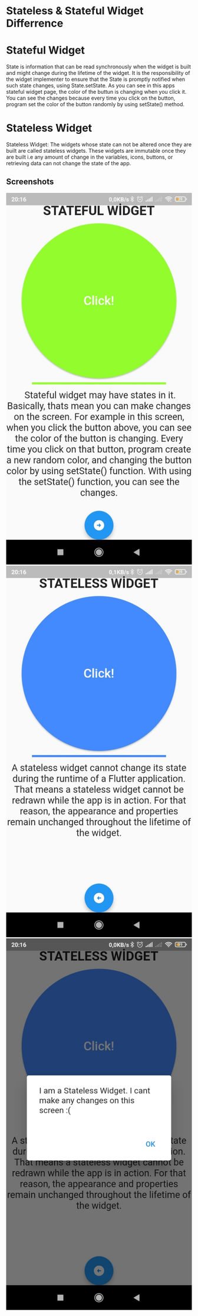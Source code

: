 
# Stateless & Stateful Widget Differrence

# Stateful Widget
State is information that can be read synchronously when the widget is built and might change during the lifetime of the widget. It is the responsibility of the widget implementer to ensure that the State is promptly notified when such state changes, using State.setState.
As you can see in this apps stateful widget page, the color of the buttun is changing when you click it.
You can see the changes because every time you click on the button,
program set the color of the button randomly by using setState() method.

# Stateless Widget
Stateless Widget: The widgets whose state can not be altered once they are built are called stateless widgets. These widgets are immutable once they are built i.e any amount of change in the variables, icons, buttons, or retrieving data can not change the state of the app.


## Screenshots

![App Screenshot](https://github.com/Enes50453/differrence_of_states/blob/master/scrreenshots/ss1.jpeg?raw=true)
![App Screenshot](https://github.com/Enes50453/differrence_of_states/blob/master/scrreenshots/ss2.jpeg?raw=true)
![App Screenshot](https://github.com/Enes50453/differrence_of_states/blob/master/scrreenshots/ss3.jpeg?raw=true)